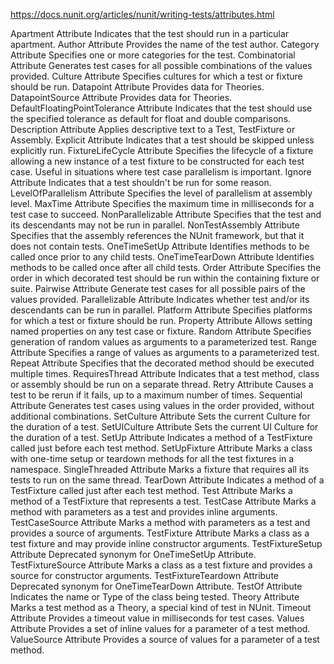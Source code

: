 <https://docs.nunit.org/articles/nunit/writing-tests/attributes.html>

Apartment Attribute	Indicates that the test should run in a particular apartment.
Author Attribute	Provides the name of the test author.
Category Attribute	Specifies one or more categories for the test.
Combinatorial Attribute	Generates test cases for all possible combinations of the values provided.
Culture Attribute	Specifies cultures for which a test or fixture should be run.
Datapoint Attribute	Provides data for Theories.
DatapointSource Attribute	Provides data for Theories.
DefaultFloatingPointTolerance Attribute	Indicates that the test should use the specified tolerance as default for float and double comparisons.
Description Attribute	Applies descriptive text to a Test, TestFixture or Assembly.
Explicit Attribute	Indicates that a test should be skipped unless explicitly run.
FixtureLifeCycle Attribute	Specifies the lifecycle of a fixture allowing a new instance of a test fixture to be constructed for each test case. Useful in situations where test case parallelism is important.
Ignore Attribute	Indicates that a test shouldn't be run for some reason.
LevelOfParallelism Attribute	Specifies the level of parallelism at assembly level.
MaxTime Attribute	Specifies the maximum time in milliseconds for a test case to succeed.
NonParallelizable Attribute	Specifies that the test and its descendants may not be run in parallel.
NonTestAssembly Attribute	Specifies that the assembly references the NUnit framework, but that it does not contain tests.
OneTimeSetUp Attribute	Identifies methods to be called once prior to any child tests.
OneTimeTearDown Attribute	Identifies methods to be called once after all child tests.
Order Attribute	Specifies the order in which decorated test should be run within the containing fixture or suite.
Pairwise Attribute	Generate test cases for all possible pairs of the values provided.
Parallelizable Attribute	Indicates whether test and/or its descendants can be run in parallel.
Platform Attribute	Specifies platforms for which a test or fixture should be run.
Property Attribute	Allows setting named properties on any test case or fixture.
Random Attribute	Specifies generation of random values as arguments to a parameterized test.
Range Attribute	Specifies a range of values as arguments to a parameterized test.
Repeat Attribute	Specifies that the decorated method should be executed multiple times.
RequiresThread Attribute	Indicates that a test method, class or assembly should be run on a separate thread.
Retry Attribute	Causes a test to be rerun if it fails, up to a maximum number of times.
Sequential Attribute	Generates test cases using values in the order provided, without additional combinations.
SetCulture Attribute	Sets the current Culture for the duration of a test.
SetUICulture Attribute	Sets the current UI Culture for the duration of a test.
SetUp Attribute	Indicates a method of a TestFixture called just before each test method.
SetUpFixture Attribute	Marks a class with one-time setup or teardown methods for all the test fixtures in a namespace.
SingleThreaded Attribute	Marks a fixture that requires all its tests to run on the same thread.
TearDown Attribute	Indicates a method of a TestFixture called just after each test method.
Test Attribute	Marks a method of a TestFixture that represents a test.
TestCase Attribute	Marks a method with parameters as a test and provides inline arguments.
TestCaseSource Attribute	Marks a method with parameters as a test and provides a source of arguments.
TestFixture Attribute	Marks a class as a test fixture and may provide inline constructor arguments.
TestFixtureSetup Attribute	Deprecated synonym for OneTimeSetUp Attribute.
TestFixtureSource Attribute	Marks a class as a test fixture and provides a source for constructor arguments.
TestFixtureTeardown Attribute	Deprecated synonym for OneTimeTearDown Attribute.
TestOf Attribute	Indicates the name or Type of the class being tested.
Theory Attribute	Marks a test method as a Theory, a special kind of test in NUnit.
Timeout Attribute	Provides a timeout value in milliseconds for test cases.
Values Attribute	Provides a set of inline values for a parameter of a test method.
ValueSource Attribute	Provides a source of values for a parameter of a test method.